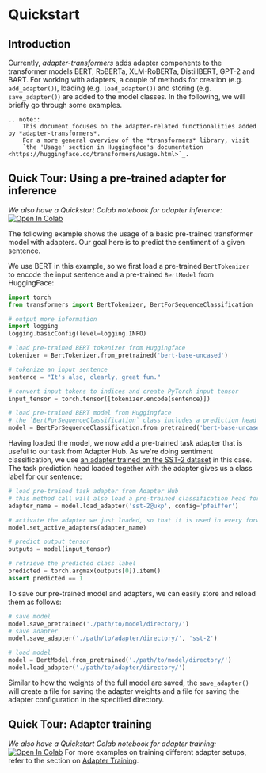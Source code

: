 # Quickstart

## Introduction

Currently, *adapter-transformers* adds adapter components to the transformer models BERT, RoBERTa, XLM-RoBERTa, DistillBERT, GPT-2 and BART.
For working with adapters, a couple of methods for creation (e.g. `add_adapter()`), loading (e.g. `load_adapter()`) and
storing (e.g. `save_adapter()`) are added to the model classes. In the following, we will briefly go through some examples.

```eval_rst
.. note::
    This document focuses on the adapter-related functionalities added by *adapter-transformers*.
    For a more general overview of the *transformers* library, visit
    `the 'Usage' section in Huggingface's documentation <https://huggingface.co/transformers/usage.html>`_.
```

## Quick Tour: Using a pre-trained adapter for inference

_We also have a Quickstart Colab notebook for adapter inference:_ [![Open In Colab](https://colab.research.google.com/assets/colab-badge.svg)](https://github.com/Adapter-Hub/adapter-transformers/blob/master/notebooks/02_Adapter_Inference.ipynb)

The following example shows the usage of a basic pre-trained transformer model with adapters.
Our goal here is to predict the sentiment of a given sentence.

We use BERT in this example, so we first load a pre-trained `BertTokenizer` to encode the input sentence and a pre-trained
`BertModel` from HuggingFace:

```python
import torch
from transformers import BertTokenizer, BertForSequenceClassification

# output more information
import logging
logging.basicConfig(level=logging.INFO)

# load pre-trained BERT tokenizer from Huggingface
tokenizer = BertTokenizer.from_pretrained('bert-base-uncased')

# tokenize an input sentence
sentence = "It's also, clearly, great fun."

# convert input tokens to indices and create PyTorch input tensor
input_tensor = torch.tensor([tokenizer.encode(sentence)])

# load pre-trained BERT model from Huggingface
# the `BertForSequenceClassification` class includes a prediction head for sequence classification
model = BertForSequenceClassification.from_pretrained('bert-base-uncased')
```

Having loaded the model, we now add a pre-trained task adapter that is useful to our task from Adapter Hub.
As we're doing sentiment classification, we use [an adapter trained on the SST-2 dataset](https://adapterhub.ml/adapters/ukp/bert-base-uncased-sst_pfeiffer/) in this case.
The task prediction head loaded together with the adapter gives us a class label for our sentence:

```python
# load pre-trained task adapter from Adapter Hub
# this method call will also load a pre-trained classification head for the adapter task
adapter_name = model.load_adapter('sst-2@ukp', config='pfeiffer')

# activate the adapter we just loaded, so that it is used in every forward pass
model.set_active_adapters(adapter_name)

# predict output tensor
outputs = model(input_tensor)

# retrieve the predicted class label
predicted = torch.argmax(outputs[0]).item()
assert predicted == 1
```

To save our pre-trained model and adapters, we can easily store and reload them as follows:

```python
# save model
model.save_pretrained('./path/to/model/directory/')
# save adapter
model.save_adapter('./path/to/adapter/directory/', 'sst-2')

# load model
model = BertModel.from_pretrained('./path/to/model/directory/')
model.load_adapter('./path/to/adapter/directory/')
```

Similar to how the weights of the full model are saved, the `save_adapter()` will create a file for saving the adapter weights and a file for saving the adapter configuration in the specified directory.

## Quick Tour: Adapter training

_We also have a Quickstart Colab notebook for adapter training:_ [![Open In Colab](https://colab.research.google.com/assets/colab-badge.svg)](https://github.com/Adapter-Hub/adapter-transformers/blob/master/notebooks/01_Adapter_Training.ipynb)
For more examples on training different adapter setups, refer to the section on [Adapter Training](training.md).
